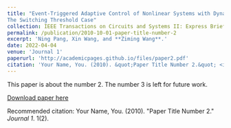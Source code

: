 ```yaml
---
title: "Event-Triggered Adaptive Control of Nonlinear Systems with Dynamic Uncertainties:
The Switching Threshold Case"
collection: IEEE Transactions on Circuits and Systems II: Express Briefs (IF=4.4)
permalink: /publication/2010-10-01-paper-title-number-2
excerpt: 'Ning Pang, Xin Wang, and **Ziming Wang**.'
date: 2022-04-04
venue: 'Journal 1'
paperurl: 'http://academicpages.github.io/files/paper2.pdf'
citation: 'Your Name, You. (2010). &quot;Paper Title Number 2.&quot; <i>Journal 1</i>. 1(2).'
---
```

This paper is about the number 2. The number 3 is left for future work.

[Download paper here](http://academicpages.github.io/files/paper2.pdf)

Recommended citation: Your Name, You. (2010). "Paper Title Number 2." <i>Journal 1</i>. 1(2).

